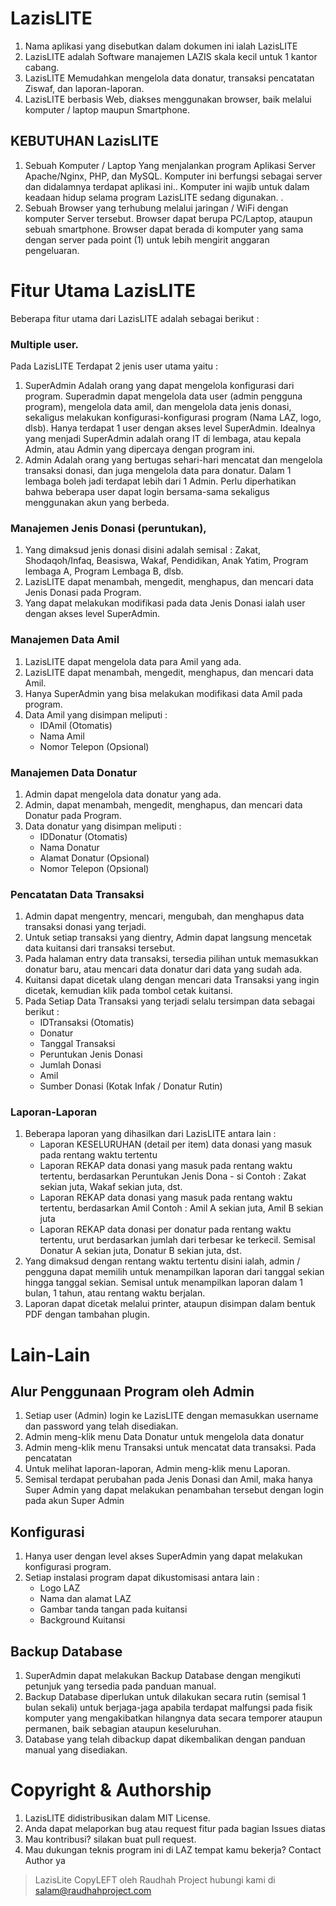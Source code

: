 # LazisLITE
1. Nama aplikasi yang disebutkan dalam dokumen ini ialah LazisLITE
2. LazisLITE adalah Software manajemen LAZIS skala kecil untuk 1 kantor cabang.
3. LazisLITE Memudahkan mengelola data donatur, transaksi pencatatan Ziswaf, dan laporan-laporan.
4. LazisLITE berbasis Web, diakses menggunakan browser, baik melalui komputer / laptop maupun Smartphone.


## KEBUTUHAN LazisLITE
1. Sebuah Komputer / Laptop Yang menjalankan program Aplikasi Server Apache/Nginx, PHP, dan MySQL. Komputer ini berfungsi sebagai server dan didalamnya terdapat aplikasi ini.. Komputer ini wajib untuk dalam keadaan hidup selama program LazisLITE sedang digunakan. . 
2. Sebuah Browser yang terhubung melalui jaringan / WiFi dengan komputer Server tersebut. Browser dapat berupa PC/Laptop, ataupun sebuah smartphone. Browser dapat berada di komputer yang sama dengan server pada point (1) untuk lebih mengirit anggaran pengeluaran.


# Fitur Utama LazisLITE
Beberapa fitur utama dari LazisLITE adalah sebagai berikut : 

### Multiple user. 
Pada LazisLITE Terdapat 2 jenis user utama yaitu :
1. SuperAdmin 
   Adalah orang yang dapat mengelola konfigurasi dari program. Superadmin dapat mengelola data user (admin pengguna program), mengelola data amil, dan mengelola data jenis donasi, sekaligus melakukan konfigurasi-konfigurasi program (Nama LAZ, logo, dlsb). Hanya terdapat 1 user dengan akses level SuperAdmin. Idealnya yang menjadi SuperAdmin adalah orang IT di lembaga, atau kepala Admin, atau Admin yang dipercaya dengan program ini.
2. Admin 
   Adalah orang yang bertugas sehari-hari mencatat dan mengelola transaksi donasi, dan juga mengelola data para donatur. Dalam 1 lembaga boleh jadi terdapat lebih dari 1 Admin.
Perlu diperhatikan bahwa beberapa user dapat login bersama-sama sekaligus menggunakan akun yang berbeda.



### Manajemen Jenis Donasi (peruntukan), 
1. Yang dimaksud jenis donasi disini adalah semisal : Zakat, Shodaqoh/Infaq, Beasiswa, Wakaf, Pendidikan, Anak Yatim, Program lembaga A, Program Lembaga B, dlsb.
2. LazisLITE dapat menambah, mengedit, menghapus, dan mencari data Jenis Donasi pada Program.
3. Yang dapat melakukan modifikasi pada data Jenis Donasi ialah user dengan akses level SuperAdmin.

### Manajemen Data Amil
1. LazisLITE dapat mengelola data para Amil yang ada.
2. LazisLITE dapat menambah, mengedit, menghapus, dan mencari data Amil.
3. Hanya SuperAdmin yang bisa melakukan modifikasi data Amil pada program.
4. Data Amil yang disimpan meliputi :
   - IDAmil (Otomatis)
   - Nama Amil
   - Nomor Telepon (Opsional)

### Manajemen Data Donatur
1. Admin dapat mengelola data donatur yang ada.
2. Admin, dapat menambah, mengedit, menghapus, dan mencari data Donatur pada Program.
3. Data donatur yang disimpan meliputi :
   - IDDonatur (Otomatis)
   - Nama Donatur
   - Alamat Donatur (Opsional)
   - Nomor Telepon (Opsional)

### Pencatatan Data Transaksi
1. Admin dapat mengentry, mencari, mengubah, dan menghapus data transaksi donasi yang terjadi.
2. Untuk setiap transaksi yang dientry, Admin dapat langsung mencetak data kuitansi dari transaksi tersebut.
3. Pada halaman entry data transaksi, tersedia pilihan untuk memasukkan donatur baru, atau mencari data donatur dari data yang sudah ada.
4. Kuitansi dapat dicetak ulang dengan mencari data Transaksi yang ingin dicetak, kemudian klik pada tombol cetak kuitansi.
5. Pada Setiap Data Transaksi yang terjadi selalu tersimpan data sebagai berikut :
   - IDTransaksi (Otomatis)
   - Donatur
   - Tanggal Transaksi
   - Peruntukan Jenis Donasi
   - Jumlah Donasi
   - Amil
   - Sumber Donasi (Kotak Infak / Donatur Rutin)



### Laporan-Laporan
1. Beberapa laporan yang dihasilkan dari LazisLITE antara lain : 
   - Laporan KESELURUHAN (detail per item) data donasi yang masuk pada rentang waktu tertentu
   - Laporan REKAP data donasi yang masuk pada rentang waktu tertentu, berdasarkan Peruntukan Jenis Dona   - si Contoh : Zakat sekian juta, Wakaf sekian juta, dst.
   - Laporan REKAP data donasi yang masuk pada rentang waktu tertentu, berdasarkan Amil Contoh : Amil A sekian juta, Amil B sekian juta
   - Laporan REKAP data donasi per donatur pada rentang waktu tertentu, urut berdasarkan jumlah dari terbesar ke terkecil. Semisal Donatur A sekian juta, Donatur B sekian juta, dst.
2. Yang dimaksud dengan rentang waktu tertentu disini ialah, admin / pengguna dapat memilih untuk menampilkan laporan dari tanggal sekian hingga tanggal sekian. Semisal untuk menampilkan laporan dalam 1 bulan, 1 tahun, atau rentang waktu berjalan.
3. Laporan dapat dicetak melalui printer, ataupun disimpan dalam bentuk PDF dengan tambahan plugin.

# Lain-Lain

## Alur Penggunaan Program oleh Admin
1. Setiap user (Admin) login ke LazisLITE dengan memasukkan username dan password yang telah disediakan.
2. Admin meng-klik menu Data Donatur untuk mengelola data donatur
3. Admin meng-klik menu Transaksi untuk mencatat data transaksi. Pada pencatatan
4. Untuk melihat laporan-laporan, Admin meng-klik menu Laporan.
5. Semisal terdapat perubahan pada Jenis Donasi dan Amil, maka hanya Super Admin yang dapat melakukan penambahan tersebut dengan login pada akun Super Admin


## Konfigurasi
1. Hanya user dengan level akses SuperAdmin yang dapat melakukan konfigurasi program. 
2. Setiap instalasi program dapat dikustomisasi antara lain :
   - Logo LAZ
   - Nama dan alamat LAZ
   - Gambar tanda tangan pada kuitansi
   - Background Kuitansi


## Backup Database
1. SuperAdmin dapat melakukan Backup Database dengan mengikuti petunjuk yang tersedia pada panduan manual. 
2. Backup Database diperlukan untuk dilakukan secara rutin (semisal 1 bulan sekali) untuk berjaga-jaga apabila terdapat malfungsi pada fisik komputer yang mengakibatkan hilangnya data secara temporer ataupun permanen, baik sebagian ataupun keseluruhan. 
3. Database yang telah dibackup dapat dikembalikan dengan panduan manual yang disediakan.

# Copyright & Authorship
1. LazisLITE didistribusikan dalam MIT License.
2. Anda dapat melaporkan bug atau request fitur pada bagian Issues diatas
3. Mau kontribusi? silakan buat pull request. 
4. Mau dukungan teknis program ini di LAZ tempat kamu bekerja? Contact Author ya

> LazisLite CopyLEFT oleh Raudhah Project
> hubungi kami di salam@raudhahproject.com



























